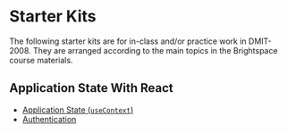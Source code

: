 # Starter Kits

The following starter kits are for in-class and/or practice work in DMIT-2008. They are arranged according to the main topics in the Brightspace course materials.

## Application State With React

- [Application State (`useContext`)](./rest-reviews-with-context-toast-START/README.md)
- [Authentication](./authentication-example-START//README.md)

